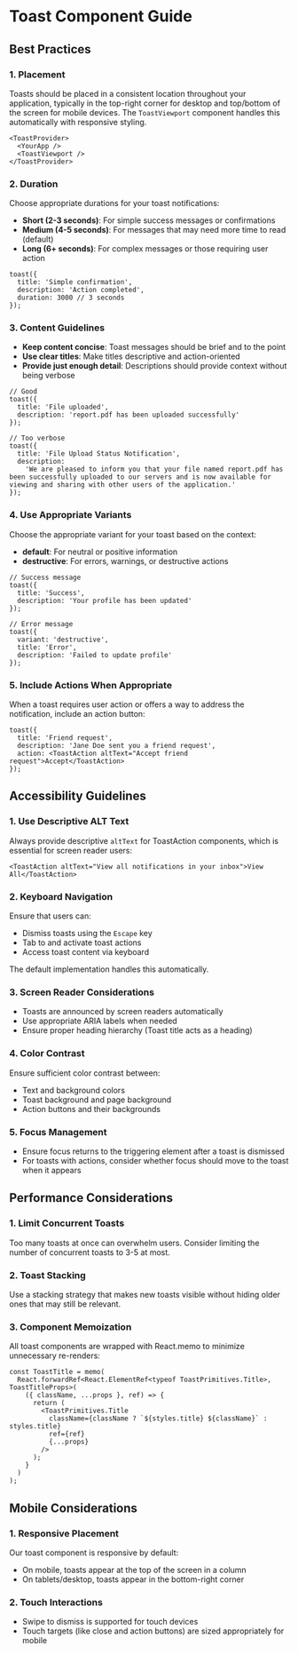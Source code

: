 # Toast Component Guide

## Best Practices

### 1. Placement

Toasts should be placed in a consistent location throughout your application, typically in the top-right corner for desktop and top/bottom of the screen for mobile devices. The `ToastViewport` component handles this automatically with responsive styling.

```tsx
<ToastProvider>
  <YourApp />
  <ToastViewport />
</ToastProvider>
```

### 2. Duration

Choose appropriate durations for your toast notifications:

- **Short (2-3 seconds)**: For simple success messages or confirmations
- **Medium (4-5 seconds)**: For messages that may need more time to read (default)
- **Long (6+ seconds)**: For complex messages or those requiring user action

```tsx
toast({
  title: 'Simple confirmation',
  description: 'Action completed',
  duration: 3000 // 3 seconds
});
```

### 3. Content Guidelines

- **Keep content concise**: Toast messages should be brief and to the point
- **Use clear titles**: Make titles descriptive and action-oriented
- **Provide just enough detail**: Descriptions should provide context without being verbose

```tsx
// Good
toast({
  title: 'File uploaded',
  description: 'report.pdf has been uploaded successfully'
});

// Too verbose
toast({
  title: 'File Upload Status Notification',
  description:
    'We are pleased to inform you that your file named report.pdf has been successfully uploaded to our servers and is now available for viewing and sharing with other users of the application.'
});
```

### 4. Use Appropriate Variants

Choose the appropriate variant for your toast based on the context:

- **default**: For neutral or positive information
- **destructive**: For errors, warnings, or destructive actions

```tsx
// Success message
toast({
  title: 'Success',
  description: 'Your profile has been updated'
});

// Error message
toast({
  variant: 'destructive',
  title: 'Error',
  description: 'Failed to update profile'
});
```

### 5. Include Actions When Appropriate

When a toast requires user action or offers a way to address the notification, include an action button:

```tsx
toast({
  title: 'Friend request',
  description: 'Jane Doe sent you a friend request',
  action: <ToastAction altText="Accept friend request">Accept</ToastAction>
});
```

## Accessibility Guidelines

### 1. Use Descriptive ALT Text

Always provide descriptive `altText` for ToastAction components, which is essential for screen reader users:

```tsx
<ToastAction altText="View all notifications in your inbox">View All</ToastAction>
```

### 2. Keyboard Navigation

Ensure that users can:

- Dismiss toasts using the `Escape` key
- Tab to and activate toast actions
- Access toast content via keyboard

The default implementation handles this automatically.

### 3. Screen Reader Considerations

- Toasts are announced by screen readers automatically
- Use appropriate ARIA labels when needed
- Ensure proper heading hierarchy (Toast title acts as a heading)

### 4. Color Contrast

Ensure sufficient color contrast between:

- Text and background colors
- Toast background and page background
- Action buttons and their backgrounds

### 5. Focus Management

- Ensure focus returns to the triggering element after a toast is dismissed
- For toasts with actions, consider whether focus should move to the toast when it appears

## Performance Considerations

### 1. Limit Concurrent Toasts

Too many toasts at once can overwhelm users. Consider limiting the number of concurrent toasts to 3-5 at most.

### 2. Toast Stacking

Use a stacking strategy that makes new toasts visible without hiding older ones that may still be relevant.

### 3. Component Memoization

All toast components are wrapped with React.memo to minimize unnecessary re-renders:

```tsx
const ToastTitle = memo(
  React.forwardRef<React.ElementRef<typeof ToastPrimitives.Title>, ToastTitleProps>(
    ({ className, ...props }, ref) => {
      return (
        <ToastPrimitives.Title
          className={className ? `${styles.title} ${className}` : styles.title}
          ref={ref}
          {...props}
        />
      );
    }
  )
);
```

## Mobile Considerations

### 1. Responsive Placement

Our toast component is responsive by default:

- On mobile, toasts appear at the top of the screen in a column
- On tablets/desktop, toasts appear in the bottom-right corner

### 2. Touch Interactions

- Swipe to dismiss is supported for touch devices
- Touch targets (like close and action buttons) are sized appropriately for mobile
